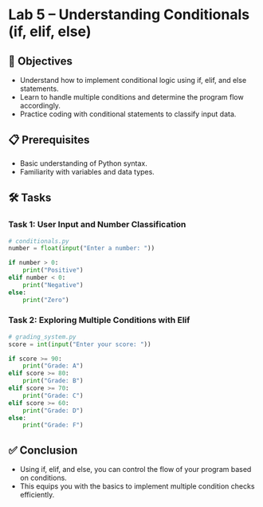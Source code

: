 # Lab 5 – Understanding Conditionals (if, elif, else)

## 🎯 Objectives
- Understand how to implement conditional logic using if, elif, and else statements.
- Learn to handle multiple conditions and determine the program flow accordingly.
- Practice coding with conditional statements to classify input data.

## 📋 Prerequisites
- Basic understanding of Python syntax.
- Familiarity with variables and data types.

## 🛠️ Tasks

### Task 1: User Input and Number Classification
```python
# conditionals.py
number = float(input("Enter a number: "))

if number > 0:
    print("Positive")
elif number < 0:
    print("Negative")
else:
    print("Zero")
```

### Task 2: Exploring Multiple Conditions with Elif
```python
# grading_system.py
score = int(input("Enter your score: "))

if score >= 90:
    print("Grade: A")
elif score >= 80:
    print("Grade: B")
elif score >= 70:
    print("Grade: C")
elif score >= 60:
    print("Grade: D")
else:
    print("Grade: F")
```

## ✅ Conclusion
- Using if, elif, and else, you can control the flow of your program based on conditions.
- This equips you with the basics to implement multiple condition checks efficiently.
